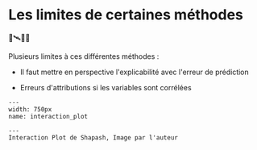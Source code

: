 # Les limites de certaines méthodes
🚀🛰️🧑‍🚀

Plusieurs limites à ces différentes méthodes : 
- Il faut mettre en perspective l'explicabilité avec l'erreur de prédiction

- Erreurs d'attributions si les variables sont corrélées

```{figure} ../../../../assets/interaction_plot.png
---
width: 750px
name: interaction_plot

---
Interaction Plot de Shapash, Image par l'auteur
```
